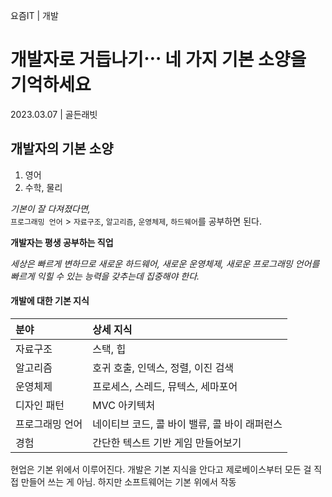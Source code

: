 요즘IT | 개발
# 개발자로 거듭나기⋯ 네 가지 기본 소양을 기억하세요
2023.03.07 | 골든래빗

## 개발자의 기본 소양
1. 영어
2. 수학, 물리

*기본이 잘 다져졌다면,*  
`프로그래밍 언어` > `자료구조`, `알고리즘`, `운영체제`, `하드웨어`를 공부하면 된다.

**개발자는 평생 공부하는 직업**

*세상은 빠르게 변하므로 새로운 하드웨어, 새로운 운영체제, 새로운 프로그래밍 언어를 빠르게 익힐 수 있는 능력을 갖추는데 집중해야 한다.*

#### 개발에 대한 기본 지식
| 분야 | 상세 지식 |
|:-----|:-----|
|자료구조|스택, 힙|
|알고리즘|호귀 호출, 인덱스, 정렬, 이진 검색|
|운영체제|프로세스, 스레드, 뮤텍스, 세마포어|
|디자인 패턴|MVC 아키텍처|
|프로그래밍 언어|네이티브 코드, 콜 바이 밸류, 콜 바이 래퍼런스|
|경험|간단한 텍스트 기반 게임 만들어보기|

현업은 기본 위에서 이루어진다.
개발은 기본 지식을 안다고 제로베이스부터 모든 걸 직접 만들어 쓰는 게 아님.
하지만 소프트웨어는 기본 위에서 작동
